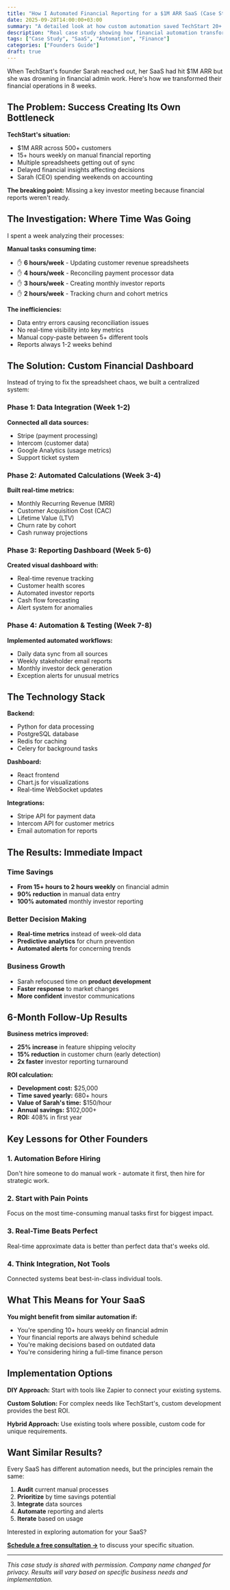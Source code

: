 ```yaml
---
title: "How I Automated Financial Reporting for a $1M ARR SaaS (Case Study)"
date: 2025-09-28T14:00:00+03:00
summary: "A detailed look at how custom automation saved TechStart 20+ hours weekly and improved their decision-making with real-time financial dashboards."
description: "Real case study showing how financial automation transformed a growing SaaS company's operations and freed up founder time for growth activities."
tags: ["Case Study", "SaaS", "Automation", "Finance"]
categories: ["Founders Guide"]
draft: true
---
```


When TechStart's founder Sarah reached out, her SaaS had hit $1M ARR but she was drowning in financial admin work. Here's how we transformed their financial operations in 8 weeks.

## The Problem: Success Creating Its Own Bottleneck

**TechStart's situation:**

- $1M ARR across 500+ customers
- 15+ hours weekly on manual financial reporting
- Multiple spreadsheets getting out of sync
- Delayed financial insights affecting decisions
- Sarah (CEO) spending weekends on accounting

**The breaking point:** Missing a key investor meeting because financial reports weren't ready.

## The Investigation: Where Time Was Going

I spent a week analyzing their processes:

**Manual tasks consuming time:**

- ✋ **6 hours/week** - Updating customer revenue spreadsheets
- ✋ **4 hours/week** - Reconciling payment processor data
- ✋ **3 hours/week** - Creating monthly investor reports
- ✋ **2 hours/week** - Tracking churn and cohort metrics

**The inefficiencies:**

- Data entry errors causing reconciliation issues
- No real-time visibility into key metrics
- Manual copy-paste between 5+ different tools
- Reports always 1-2 weeks behind

## The Solution: Custom Financial Dashboard

Instead of trying to fix the spreadsheet chaos, we built a centralized system:

### Phase 1: Data Integration (Week 1-2)

**Connected all data sources:**

- Stripe (payment processing)
- Intercom (customer data)
- Google Analytics (usage metrics)
- Support ticket system

### Phase 2: Automated Calculations (Week 3-4)

**Built real-time metrics:**

- Monthly Recurring Revenue (MRR)
- Customer Acquisition Cost (CAC)
- Lifetime Value (LTV)
- Churn rate by cohort
- Cash runway projections

### Phase 3: Reporting Dashboard (Week 5-6)

**Created visual dashboard with:**

- Real-time revenue tracking
- Customer health scores
- Automated investor reports
- Cash flow forecasting
- Alert system for anomalies

### Phase 4: Automation & Testing (Week 7-8)

**Implemented automated workflows:**

- Daily data sync from all sources
- Weekly stakeholder email reports
- Monthly investor deck generation
- Exception alerts for unusual metrics

## The Technology Stack

**Backend:**

- Python for data processing
- PostgreSQL database
- Redis for caching
- Celery for background tasks

**Dashboard:**

- React frontend
- Chart.js for visualizations
- Real-time WebSocket updates

**Integrations:**

- Stripe API for payment data
- Intercom API for customer metrics
- Email automation for reports

## The Results: Immediate Impact

### Time Savings

- **From 15+ hours to 2 hours weekly** on financial admin
- **90% reduction** in manual data entry
- **100% automated** monthly investor reporting

### Better Decision Making

- **Real-time metrics** instead of week-old data
- **Predictive analytics** for churn prevention
- **Automated alerts** for concerning trends

### Business Growth

- Sarah refocused time on **product development**
- **Faster response** to market changes
- **More confident** investor communications

## 6-Month Follow-Up Results

**Business metrics improved:**

- **25% increase** in feature shipping velocity
- **15% reduction** in customer churn (early detection)
- **2x faster** investor reporting turnaround

**ROI calculation:**

- **Development cost:** $25,000
- **Time saved yearly:** 680+ hours
- **Value of Sarah's time:** $150/hour
- **Annual savings:** $102,000+
- **ROI:** 408% in first year

## Key Lessons for Other Founders

### 1. Automation Before Hiring

Don't hire someone to do manual work - automate it first, then hire for strategic work.

### 2. Start with Pain Points

Focus on the most time-consuming manual tasks first for biggest impact.

### 3. Real-Time Beats Perfect

Real-time approximate data is better than perfect data that's weeks old.

### 4. Think Integration, Not Tools

Connected systems beat best-in-class individual tools.

## What This Means for Your SaaS

**You might benefit from similar automation if:**

- You're spending 10+ hours weekly on financial admin
- Your financial reports are always behind schedule
- You're making decisions based on outdated data
- You're considering hiring a full-time finance person

## Implementation Options

**DIY Approach:**
Start with tools like Zapier to connect your existing systems.

**Custom Solution:**
For complex needs like TechStart's, custom development provides the best ROI.

**Hybrid Approach:**
Use existing tools where possible, custom code for unique requirements.

## Want Similar Results?

Every SaaS has different automation needs, but the principles remain the same:

1. **Audit** current manual processes
2. **Prioritize** by time savings potential
3. **Integrate** data sources
4. **Automate** reporting and alerts
5. **Iterate** based on usage

Interested in exploring automation for your SaaS?

**[Schedule a free consultation →](/products)** to discuss your specific situation.

---

_This case study is shared with permission. Company name changed for privacy. Results will vary based on specific business needs and implementation._
